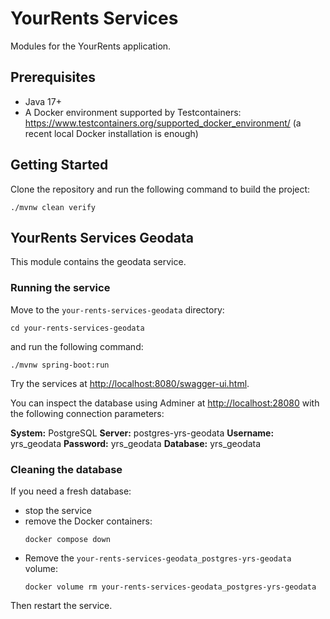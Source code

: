# YourRents Services

Modules for the YourRents application.

## Prerequisites

- Java 17+
- A Docker environment supported by Testcontainers: <https://www.testcontainers.org/supported_docker_environment/> (a recent local Docker installation is enough)

## Getting Started

Clone the repository and run the following command to build the project:

```shell
./mvnw clean verify
```

## YourRents Services Geodata

This module contains the geodata service.

### Running the service

Move to the `your-rents-services-geodata` directory:

```shell
cd your-rents-services-geodata
```

and run the following command:

```shell
./mvnw spring-boot:run
```

Try the services at <http://localhost:8080/swagger-ui.html>.

You can inspect the database using Adminer at <http://localhost:28080> with the following connection parameters:

**System:** PostgreSQL
**Server:** postgres-yrs-geodata
**Username:** yrs_geodata
**Password:** yrs_geodata
**Database:** yrs_geodata

### Cleaning the database

If you need a fresh database:

- stop the service
- remove the Docker containers:
     ```shell
     docker compose down
     ```
- Remove the `your-rents-services-geodata_postgres-yrs-geodata` volume:
     ```shell
     docker volume rm your-rents-services-geodata_postgres-yrs-geodata
     ```

Then restart the service.